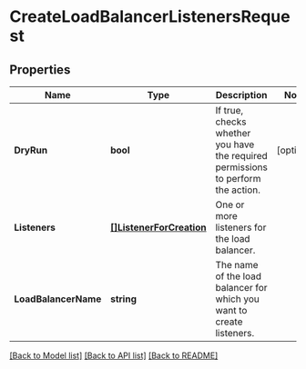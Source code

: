 # CreateLoadBalancerListenersRequest

## Properties

Name | Type | Description | Notes
------------ | ------------- | ------------- | -------------
**DryRun** | **bool** | If true, checks whether you have the required permissions to perform the action. | [optional] 
**Listeners** | [**[]ListenerForCreation**](ListenerForCreation.md) | One or more listeners for the load balancer. | 
**LoadBalancerName** | **string** | The name of the load balancer for which you want to create listeners. | 

[[Back to Model list]](../README.md#documentation-for-models) [[Back to API list]](../README.md#documentation-for-api-endpoints) [[Back to README]](../README.md)


